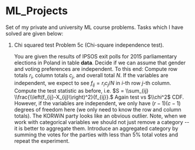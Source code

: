 # ML_Projects
Set of my private and university ML course problems. Tasks which I have solved are given below:

1. Chi squared test
Problem 5c (Chi-square independence test).

    You are given the results of IPSOS exit polls for 2015 parliamentary elections in Poland in table **data**. Decide if we can assume that gender and voting preferences are independent. To this end:
    Compute row totals $r_i$, column totals $c_j$, and overall total $N$.
    If the variables are independent, we expect to see $f_{ij} = r_i c_j / N$ in $i$-th row $j$-th column.
    Compute the test statistic as before, i.e. 
    $S = \\sum_{ij} \\frac{\\left(f_{ij}-X_{ij}\\right)^2}{f_{ij}}.$
    Again test vs $\\chi^2$ CDF. However, if the variables are independent, we only have $(r-1)(c-1)$ degrees of freedom here (we only need to know the row and column totals).
    The KORWiN party looks like an obvious outlier. Note, when we work with categorical variables we should not just remove a category -- it is better to aggregate them. Introduce an aggregated category by summing the votes for the parties with less than 5% total votes and repeat the experiment.
  


